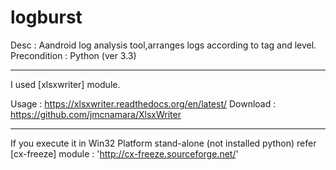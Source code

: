 logburst
========

Desc : Aandroid log analysis tool,arranges logs according to tag and level.
Precondition : Python (ver 3.3)

--------

I used [xlsxwriter] module.

Usage : https://xlsxwriter.readthedocs.org/en/latest/
Download : https://github.com/jmcnamara/XlsxWriter

--------
If you execute it in Win32 Platform stand-alone (not installed python)
refer [cx-freeze] module : 'http://cx-freeze.sourceforge.net/'
